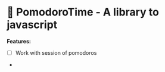 # 🍅 PomodoroTime - A library to javascript

**Features:**

- [ ] Work with session of pomodoros
- 





